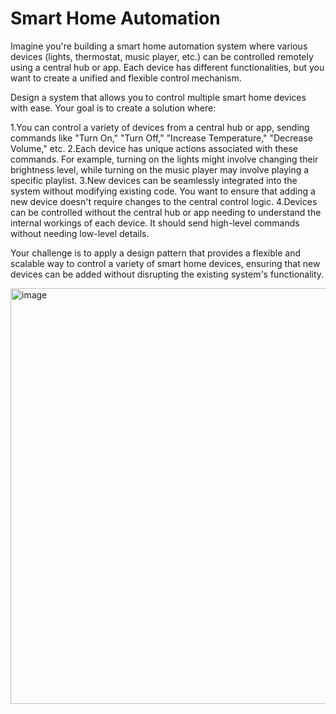 <h1>Smart Home Automation </h1>
Imagine you're building a smart home automation system where various devices (lights, thermostat, music player, etc.) can be controlled remotely using a central hub or app. Each device has different functionalities, but you want to create a unified and flexible control mechanism.

Design a system that allows you to control multiple smart home devices with ease. Your goal is to create a solution where:

1.You can control a variety of devices from a central hub or app, sending commands like "Turn On," "Turn Off," "Increase Temperature," "Decrease Volume," etc.
2.Each device has unique actions associated with these commands. For example, turning on the lights might involve changing their brightness level, while turning on the music player may involve playing a specific playlist.
3.New devices can be seamlessly integrated into the system without modifying existing code. You want to ensure that adding a new device doesn't require changes to the central control logic.
4.Devices can be controlled without the central hub or app needing to understand the internal workings of each device. It should send high-level commands without needing low-level details.

Your challenge is to apply a design pattern that provides a flexible and scalable way to control a variety of smart home devices, ensuring that new devices can be added without disrupting the existing system's functionality.


<img width="1305" height="665" alt="image" src="https://github.com/user-attachments/assets/ef97bf87-0950-419f-9228-2dee76808418" />


